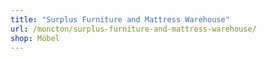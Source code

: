 ```yaml
---
title: "Surplus Furniture and Mattress Warehouse"
url: /moncton/surplus-furniture-and-mattress-warehouse/
shop: Möbel
---
```

